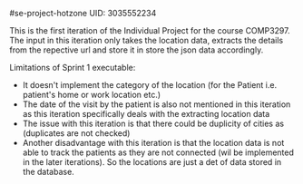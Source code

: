 #se-project-hotzone
UID: 3035552234

This is the first iteration of the Individual Project for the course COMP3297. The input in this iteration only takes the location data, extracts the details from the repective url and store it in store the json data accordingly.

Limitations of Sprint 1 executable:

- It doesn't implement the category of the location (for the Patient i.e. patient's home or work location etc.)
- The date of the visit by the patient is also not mentioned in this iteration as this iteration specifically deals with the extracting location data
- The issue with this iteration is that there could be duplicity of cities as (duplicates are not checked)
- Another disadvantage with this iteration is that the location data is not able to track the patients as they are not connected (wil be implemented in the later iterations). So the locations are just a det of data stored in the database.